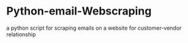 # Python-email-Webscraping
a python script for scraping emails on a website for customer-vendor relationship
